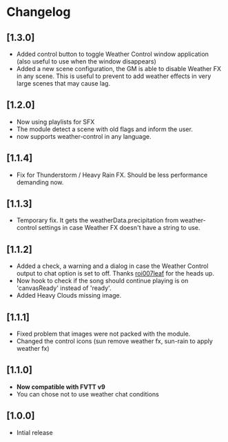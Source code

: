 # Changelog

## [1.3.0]
- Added control button to toggle Weather Control window application (also useful to use when the window disappears)
- Added a new scene configuration, the GM is able to disable Weather FX in any scene. This is useful to prevent to add weather effects in very large scenes that may cause lag.

## [1.2.0]
- Now using playlists for SFX
- The module detect a scene with old flags and inform the user.
- now supports weather-control in any language.

## [1.1.4]
- Fix for Thunderstorm / Heavy Rain FX. Should be less performance demanding now.

## [1.1.3]
- Temporary fix. It gets the weatherData.precipitation from weather-control settings in case Weather FX doesn't have a string to use.

## [1.1.2]
- Added a check, a warning and a dialog in case the Weather Control output to chat option is set to off. Thanks [roi007leaf](https://github.com/roi007leaf) for the heads up.
- Now hook to check if the song should continue playing is on 'canvasReady' instead of 'ready'.
- Added Heavy Clouds missing image.

## [1.1.1]
- Fixed problem that images were not packed with the module.
- Changed the control icons (sun remove weather fx, sun-rain to apply weather fx)

## [1.1.0]
- **Now compatible with FVTT v9**
- You can chose not to use weather chat conditions
  
## [1.0.0]
- Intial release